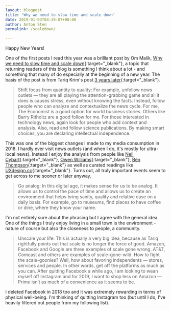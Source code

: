 ```yaml
---
layout: blogpost
title: 'Why we need to slow time and scale down'
date: 2019-01-03T04:39:07+00:00
author: Anton Sten
permalink: /scaledown/

---
```


Happy New Years!

One of the first posts I read this year was a brilliant post by Om Malik, [Why we need to slow time and scale down](https://om.co/2019/01/02/why-we-need-to-slow-time-and-scale-down/){:target="_blank"}, a topic that returning readers of this blog is something I think about a lot - and something that many of do especially at the beginning of a new year. The basis of the post is from Tariq Krim's post [3 years later](https://medium.com/tariqs-thoughts/3-years-later-2d725b988fee){:target="_blank"}.

>Shift focus from quantity to quality: For example, unfollow news outlets — they are all playing the attention-grabbing game and all it does is causes stress, even without knowing the facts. Instead, follow people who can analyze and contextualize the news cycle. For me, The Economist is a good option for world business stories. Others like Barry Ritholtz are a good follow for me. For those interested in technology news, again look for people who add context and analysis. Also, read and follow science publications. By making smart choices, you are declaring intellectual independence.

This was one of the biggest changes I made to my media consumption in 2018. I hardly ever visit news outlets (and when I do, it's mostly for ultra-local news). Instead I enjoy the analysis from people like [Neil Cybart](https://www.aboveavalon.com){:target="_blank"}, [Owen Williams](https://char.gd/recharged){:target="_blank"}, [Ben Thompson](https://stratechery.com){:target="_blank"} as well as curated readings like [UXdesign.cc](https://uxdesign.cc){:target="_blank"}. Turns out, all truly important events seem to get across to me sooner or later anyway.

>Go analog: In this digital age, it makes sense for us to be analog. It allows us to control the pace of time and allows us to create an environment that helps bring sanity, quality and relative ease on a daily basis. For example, go to museums, find places to have coffee or dine, where they know your name.

I'm not entirely sure about the phrasing but I agree with the general idea. One of the things I truly enjoy living in a small town is the environment - nature of course but also the closeness to people, a community.

>Unscale your life: This is actually a very big idea, because as Tariq rightfully points out that scale is no longer the force of good. Amazon, Facebook and Google are three examples of scale gone wrong. AT&T, Comcast and others are examples of scale-gone-wild. How to fight the scale-goonies? Well, how about favoring independents — stores, services and people. In other words, get off the platforms as much as you can. After quitting Facebook a while ago, I am looking to wean myself off Instagram and for 2019, I want to shop less on Amazon — Prime isn’t as much of a convenience as it seems to be.

I deleted Facebook in 2018 too and it was extremely rewarding in terms of physical well-being. I'm thinking of quitting Instagram too (but until I do, I've heavily filtered out people from my following list). 
